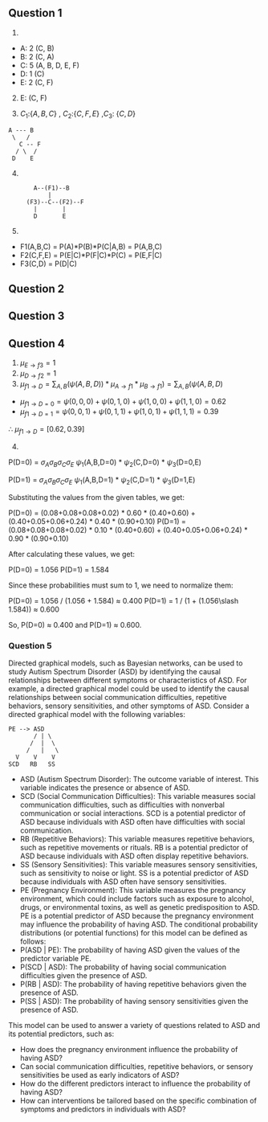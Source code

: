 ## Question 1
1)
  - A: 2 (C, B)
  - B: 2 (C, A)
  - C: 5 (A, B, D, E, F)
  - D: 1 (C)
  - E: 2 (C, F)

2) E: (C, F)

3) $C_1$:{$A,B,C$} , $C_2$:{$C,F,E$} ,$C_3$: {$C,D$}
```
A --- B
 \   /
   C -- F
  / \  /
 D    E
```
4) 

```
       A--(F1)--B
           |
     (F3)--C--(F2)--F 
       |       |
       D       E
```
5)
- F1(A,B,C) = P(A)\*P(B)\*P(C|A,B) = P(A,B,C)
- F2(C,F,E) = P(E|C)\*P(F|C)\*P(C) = P(E,F|C)
- F3(C,D) = P(D|C)

## Question 2

## Question 3

## Question 4
1) $\mu_{E \rightarrow f3} = 1$
2) $\mu_{D \rightarrow f2} = 1$
3) $\mu_{f1 \rightarrow D} = \sum_{A,B}(\psi(A,B,D)) * \mu_{A \rightarrow f1}* \mu_{B \rightarrow f1})=\sum_{A,B}(\psi(A,B,D)$ 

- $\mu_{f1 \rightarrow D=0} = \psi(0,0,0)+\psi(0,1,0)+ \psi(1,0,0)+\psi(1,1,0)=0.62$
- $\mu_{f1 \rightarrow D=1} = \psi(0,0,1)+\psi(0,1,1)+ \psi(1,0,1)+\psi(1,1,1)=0.39$

$\therefore$  $\mu_{f1 \rightarrow D} = [0.62, 0.39]$

4) 
P(D=0) = $\sigma_A \sigma_B \sigma_C \sigma_E$ $\psi_1$(A,B,D=0) * $\psi_2$(C,D=0) *
$\psi_3$(D=0,E)

P(D=1) = $\sigma_A \sigma_B \sigma_C \sigma_E$ $\psi_1$(A,B,D=1) * $\psi_2$(C,D=1) *
$\psi_3$(D=1,E)

Substituting the values from the given tables, we get:

P(D=0) = (0.08+0.08+0.08+0.02) * 0.60 * (0.40+0.60) +
(0.40+0.05+0.06+0.24) * 0.40 * (0.90+0.10) P(D=1) =
(0.08+0.08+0.08+0.02) * 0.10 * (0.40+0.60) +
(0.40+0.05+0.06+0.24) * 0.90 * (0.90+0.10)

After calculating these values, we get:

P(D=0) = 1.056 P(D=1) = 1.584

Since these probabilities must sum to 1, we need to normalize them:

P(D=0) = 1.056 /  (1.056 + 1.584) ≈ 0.400 P(D=1) = 1 / (1 +
(1.056\slash 1.584)) ≈ 0.600

So, P(D=0) ≈ 0.400 and P(D=1) ≈ 0.600.


### Question 5

Directed graphical models, such as Bayesian networks, can be used to study Autism Spectrum Disorder (ASD) by identifying the causal relationships between different symptoms or characteristics of ASD. For example, a directed graphical model could be used to identify the causal relationships between social communication difficulties, repetitive behaviors, sensory sensitivities, and other symptoms of ASD. Consider a directed graphical model with the following variables:
```
PE --> ASD
       / | \
      /  |  \
     /   |   \
  V    V    V
SCD   RB   SS
```

* ASD (Autism Spectrum Disorder): The outcome variable of interest. This variable indicates the presence or absence of ASD.
* SCD (Social Communication Difficulties): This variable measures social communication difficulties, such as difficulties with nonverbal communication or social interactions. SCD is a potential predictor of ASD because individuals with ASD often have difficulties with social communication.
* RB (Repetitive Behaviors): This variable measures repetitive behaviors, such as repetitive movements or rituals. RB is a potential predictor of ASD because individuals with ASD often display repetitive behaviors.
* SS (Sensory Sensitivities): This variable measures sensory sensitivities, such as sensitivity to noise or light. SS is a potential predictor of ASD because individuals with ASD often have sensory sensitivities.
* PE (Pregnancy Environment): This variable measures the pregnancy environment, which could include factors such as exposure to alcohol, drugs, or environmental toxins, as well as genetic predisposition to ASD. PE is a potential predictor of ASD because the pregnancy environment may influence the probability of having ASD.
The conditional probability distributions (or potential functions) for this model can be defined as follows:
* P(ASD | PE): The probability of having ASD given the values of the predictor variable PE.
* P(SCD | ASD): The probability of having social communication difficulties given the presence of ASD.
* P(RB | ASD): The probability of having repetitive behaviors given the presence of ASD.
* P(SS | ASD): The probability of having sensory sensitivities given the presence of ASD.

This model can be used to answer a variety of questions related to ASD and its potential predictors, such as:
* How does the pregnancy environment influence the probability of having ASD?
* Can social communication difficulties, repetitive behaviors, or sensory sensitivities be used as early indicators of ASD?
* How do the different predictors interact to influence the probability of having ASD?
* How can interventions be tailored based on the specific combination of symptoms and predictors in individuals with ASD?


